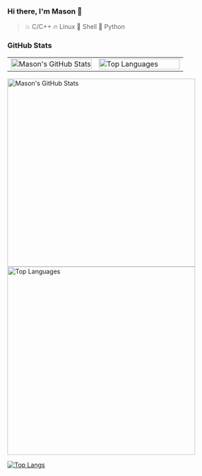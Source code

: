 ### Hi there, I'm Mason 👋

> 💥 C/C++
> 🔥 Linux
> 🌙 Shell
> 🌟 Python

### GitHub Stats

<table style="width:100%">
  <tr>
    <td style="width:50%">
      <img src="https://github-readme-stats.vercel.app/api?username=MasonCodingHere&show_icons=true&theme=ambient_gradient&hide=prs,issues,contribs" alt="Mason's GitHub Stats" style="width:100%;" />
    </td>
    <td style="width:50%">
      <img src="https://github-readme-stats.vercel.app/api/top-langs/?username=MasonCodingHere&hide=QMake,HTML&layout=compact&theme=ambient_gradient&card_width=495" alt="Top Languages" style="width:100%;" />
    </td>
  </tr>
</table>




<img src="https://github-readme-stats.vercel.app/api?username=MasonCodingHere&show_icons=true&theme=ambient_gradient&hide=prs,issues,contribs" alt="Mason's GitHub Stats" style="width: 425px;" /> <img src="https://github-readme-stats.vercel.app/api/top-langs/?username=MasonCodingHere&hide=QMake,HTML&layout=compact&theme=ambient_gradient&card_width=425" alt="Top Languages" style="width:425;" />

[![Top Langs](https://github-readme-stats.vercel.app/api/top-langs/?username=MasonCodingHere&hide=QMake,HTML&theme=ambient_gradient&layout=compact&card_width=450)](https://github.com/anuraghazra/github-readme-stats)
